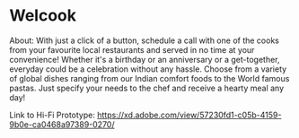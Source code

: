 # Welcook
About: 
With just a click of a button, schedule a call with one of the cooks from your favourite local restaurants and served in no time at your convenience! Whether it's a birthday or an anniversary or a get-together, everyday could be a celebration without any hassle.
Choose from a variety of global dishes ranging from our Indian comfort foods to the World famous pastas. Just specify your needs to the chef and receive a hearty meal any day!

Link to Hi-Fi Prototype: https://xd.adobe.com/view/57230fd1-c05b-4159-9b0e-ca0468a97389-0270/
